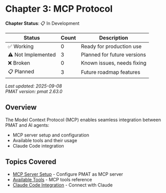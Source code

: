 # Chapter 3: MCP Protocol

<!-- DOC_STATUS_START -->
**Chapter Status**: 📋 In Development

| Status | Count | Description |
|--------|-------|-------------|
| ✅ Working | 0 | Ready for production use |
| ⚠️ Not Implemented | 3 | Planned for future versions |
| ❌ Broken | 0 | Known issues, needs fixing |
| 📋 Planned | 3 | Future roadmap features |

*Last updated: 2025-09-08*  
*PMAT version: pmat 2.63.0*
<!-- DOC_STATUS_END -->

## Overview

The Model Context Protocol (MCP) enables seamless integration between PMAT and AI agents:
- MCP server setup and configuration
- Available tools and their usage
- Claude Code integration

## Topics Covered

- [MCP Server Setup](ch03-01-mcp-setup.md) - Configure PMAT as MCP server
- [Available Tools](ch03-02-mcp-tools.md) - MCP tools reference
- [Claude Code Integration](ch03-03-claude-integration.md) - Connect with Claude